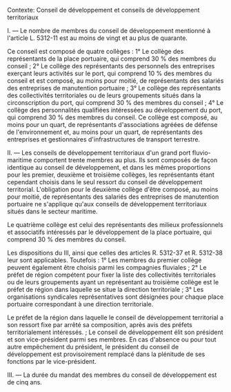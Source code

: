 Contexte: Conseil de développement et conseils de développement territoriaux

I. — Le nombre de membres du conseil de développement mentionné à l'article L. 5312-11 est au moins de vingt et au plus de quarante.

Ce conseil est composé de quatre collèges : 1° Le collège des représentants de la place portuaire, qui comprend 30 % des membres du conseil ; 2° Le collège des représentants des personnels des entreprises exerçant leurs activités sur le port, qui comprend 10 % des membres du conseil et est composé, au moins pour moitié, de représentants des salariés des entreprises de manutention portuaire ; 3° Le collège des représentants des collectivités territoriales ou de leurs groupements situés dans la circonscription du port, qui comprend 30 % des membres du conseil ; 4° Le collège des personnalités qualifiées intéressées au développement du port, qui comprend 30 % des membres du conseil. Ce collège est composé, au moins pour un quart, de représentants d'associations agréées de défense de l'environnement et, au moins pour un quart, de représentants des entreprises et gestionnaires d'infrastructures de transport terrestre.

II. — Les conseils de développement territoriaux d'un grand port fluvio-maritime comportent trente membres au plus. Ils sont composés de façon identique au conseil de développement, et dans les mêmes proportions pour les premier, deuxième et troisième collèges, les représentants étant cependant choisis dans le seul ressort du conseil de développement territorial. L'obligation pour le deuxième collège d'être composé, au moins pour moitié, de représentants des salariés des entreprises de manutention portuaire ne s'applique qu'aux conseils de développement territoriaux situés dans le secteur maritime.

Le quatrième collège est celui des représentants des milieux professionnels et associatifs intéressés par le développement de la place portuaire, qui comprend 30 % des membres du conseil.

Les dispositions du III, ainsi que celles des articles R. 5312-37 et R. 5312-38 leur sont applicables. Toutefois : 1° Les membres du premier collège peuvent également être choisis parmi les compagnies fluviales ; 2° Le préfet de région compétent pour fixer la liste des collectivités territoriales ou de leurs groupements ayant un représentant au troisième collège est le préfet de région dans laquelle se situe la direction territoriale ; 3° Les organisations syndicales représentatives sont désignées pour chaque place portuaire correspondant à une direction territoriale.

Le préfet de la région dans laquelle le conseil de développement territorial a son ressort fixe par arrêté sa composition, après avis des préfets territorialement intéressés. ; Le conseil de développement élit son président et son vice-président parmi ses membres. En cas d'absence ou pour tout autre empêchement du président, le président du conseil de développement est provisoirement remplacé dans la plénitude de ses fonctions par le vice-président.

III. — La durée du mandat des membres du conseil de développement est de cinq ans.